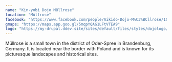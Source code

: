 ```yaml
---
name: "Kin-yobi Dojo Müllrose"
location: "Müllrose"
facebook: "https://www.facebook.com/people/Aikido-Dojo-M%C3%BCllrose/100078400001742/#"
gmaps: "https://maps.app.goo.gl/5mqpYQAG1LFtVTEA9"
logo: "https://my-drupal.ddev.site/sites/default/files/styles/dojologo/public/logos/2025-06/logo-muellrose.png?itok=kJoFbBWP"
---
```

Müllrose is a small town in the district of Oder-Spree in Brandenburg, Germany. It is located near the border with Poland and is known for its picturesque landscapes and historical sites.
